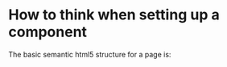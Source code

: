 # How to think when setting up a component

The basic semantic html5 structure for a page is:
<header>
    <nav></nav>
</header>
<main>
    <article>
        <section></section>
        <section></section>
        <section></section>
        <aside></aside>
    </article>
</main>
<footer>
    <nav></nav>
</footer>
